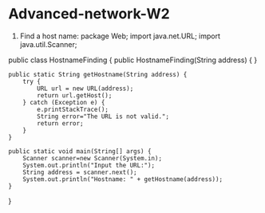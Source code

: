 # Advanced-network-W2

1. Find a host name:
package Web;
import java.net.URL;
import java.util.Scanner;

public class HostnameFinding {
    public HostnameFinding(String address) {
    }

    public static String getHostname(String address) {
        try {
            URL url = new URL(address);
            return url.getHost();
        } catch (Exception e) {
            e.printStackTrace();
            String error="The URL is not valid.";
            return error;
        }
    }

    public static void main(String[] args) {
        Scanner scanner=new Scanner(System.in);
        System.out.println("Input the URL:");
        String address = scanner.next();
        System.out.println("Hostname: " + getHostname(address));
    }
}
